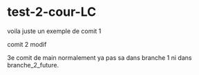 # test-2-cour-LC

voila juste un exemple de comit 1

comit 2 modif

3e comit de main normalement ya pas sa dans branche 1 ni dans branche_2_future.